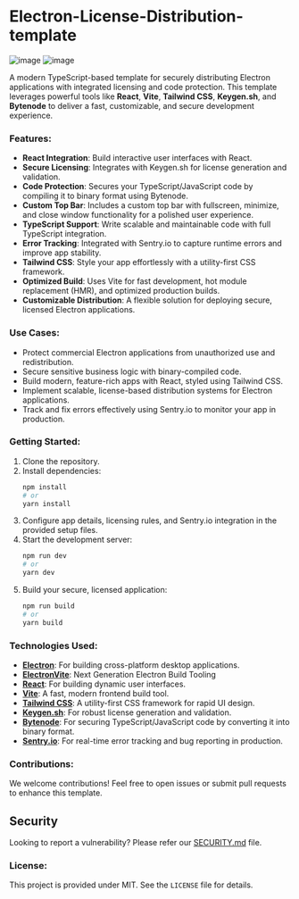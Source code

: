# Electron-License-Distribution-template

![image](https://github.com/user-attachments/assets/068d417d-7ed0-4dad-9662-98cb3ab6bbe2)
![image](https://github.com/user-attachments/assets/be94d9e6-8e92-489f-a212-c761c3610a9d)



A modern TypeScript-based template for securely distributing Electron applications with integrated licensing and code protection. This template leverages powerful tools like **React**, **Vite**, **Tailwind CSS**, **Keygen.sh**, and **Bytenode** to deliver a fast, customizable, and secure development experience.

### Features:

- **React Integration**: Build interactive user interfaces with React.
- **Secure Licensing**: Integrates with Keygen.sh for license generation and validation.
- **Code Protection**: Secures your TypeScript/JavaScript code by compiling it to binary format using Bytenode.
- **Custom Top Bar**: Includes a custom top bar with fullscreen, minimize, and close window functionality for a polished user experience.
- **TypeScript Support**: Write scalable and maintainable code with full TypeScript integration.
- **Error Tracking**: Integrated with Sentry.io to capture runtime errors and improve app stability.
- **Tailwind CSS**: Style your app effortlessly with a utility-first CSS framework.
- **Optimized Build**: Uses Vite for fast development, hot module replacement (HMR), and optimized production builds.
- **Customizable Distribution**: A flexible solution for deploying secure, licensed Electron applications.

### Use Cases:

- Protect commercial Electron applications from unauthorized use and redistribution.
- Secure sensitive business logic with binary-compiled code.
- Build modern, feature-rich apps with React, styled using Tailwind CSS.
- Implement scalable, license-based distribution systems for Electron applications.
- Track and fix errors effectively using Sentry.io to monitor your app in production.

### Getting Started:

1. Clone the repository.
2. Install dependencies:
    ```bash
    npm install
    # or
    yarn install
    ```
3. Configure app details, licensing rules, and Sentry.io integration in the provided setup files.
4. Start the development server:
    ```bash
    npm run dev
    # or
    yarn dev
    ```
5. Build your secure, licensed application:
    ```bash
    npm run build
    # or
    yarn build
    ```

### Technologies Used:

- **[Electron](https://www.electronjs.org/)**: For building cross-platform desktop applications.
- **[ElectronVite](https://electron-vite.org/)**: Next Generation Electron Build Tooling
- **[React](https://reactjs.org/)**: For building dynamic user interfaces.
- **[Vite](https://vitejs.dev/)**: A fast, modern frontend build tool.
- **[Tailwind CSS](https://tailwindcss.com/)**: A utility-first CSS framework for rapid UI design.
- **[Keygen.sh](https://keygen.sh/)**: For robust license generation and validation.
- **[Bytenode](https://github.com/bytenode/bytenode)**: For securing TypeScript/JavaScript code by converting it into binary format.
- **[Sentry.io](https://sentry.io/)**: For real-time error tracking and bug reporting in production.

### Contributions:

We welcome contributions! Feel free to open issues or submit pull requests to enhance this template.

## Security

Looking to report a vulnerability? Please refer our [SECURITY.md](./SECURITY.md) file.

### License:

This project is provided under MIT. See the `LICENSE` file for details.
